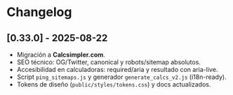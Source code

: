 # Changelog

## [0.33.0] - 2025-08-22
- Migración a **Calcsimpler.com**.
- SEO técnico: OG/Twitter, canonical y robots/sitemap absolutos.
- Accesibilidad en calculadoras: required/aria y resultado con aria-live.
- Script `ping_sitemaps.js` y generador `generate_calcs_v2.js` (i18n-ready).
- Tokens de diseño (`public/styles/tokens.css`) y docs actualizados.

